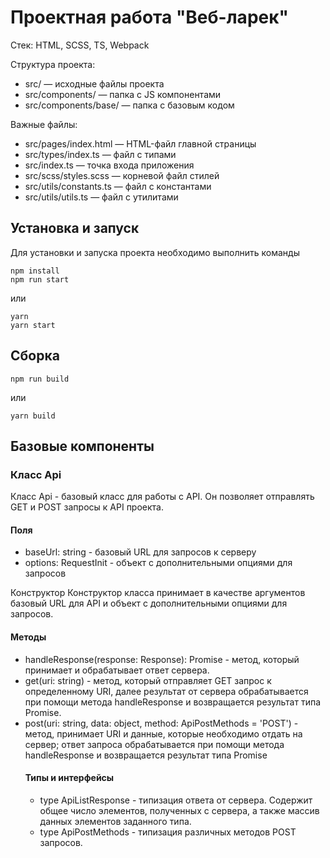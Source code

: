 # Проектная работа "Веб-ларек"

Стек: HTML, SCSS, TS, Webpack

Структура проекта:
- src/ — исходные файлы проекта
- src/components/ — папка с JS компонентами
- src/components/base/ — папка с базовым кодом

Важные файлы:
- src/pages/index.html — HTML-файл главной страницы
- src/types/index.ts — файл с типами
- src/index.ts — точка входа приложения
- src/scss/styles.scss — корневой файл стилей
- src/utils/constants.ts — файл с константами
- src/utils/utils.ts — файл с утилитами

## Установка и запуск
Для установки и запуска проекта необходимо выполнить команды

```
npm install
npm run start
```

или

```
yarn
yarn start
```
## Сборка

```
npm run build
```

или

```
yarn build
```


## Базовые компоненты

### Класс Api
Класс Api - базовый класс для работы с API. Он позволяет отправлять GET и POST запросы к API проекта.

#### Поля
- baseUrl: string - базовый URL для запросов к серверу
- options: RequestInit - объект с дополнительными опциями для запросов

Конструктор
Конструктор класса принимает в качестве аргументов базовый URL для API и объект c дополнительными опциями для запросов.

#### Методы
- handleResponse(response: Response): Promise<object> - метод, который принимает и обрабатывает ответ сервера.
- get(uri: string) - метод, который отправляет GET запрос к определенному URI, далее результат от сервера обрабатывается при помощи метода handleResponse и возвращается результат типа Promise.
- post(uri: string, data: object, method: ApiPostMethods = 'POST') - метод, принимает URI и данные, которые необходимо отдать на сервер; ответ запроса обрабатывается при помощи метода handleResponse и возвращается результат типа Promise

#### Типы и интерфейсы
- type ApiListResponse<Type> - типизация ответа от сервера. Содержит общее число элементов, полученных с сервера, а также массив данных элементов заданного типа.
- type ApiPostMethods - типизация различных методов POST запросов.